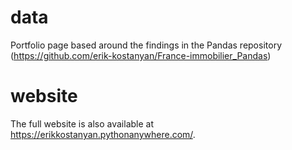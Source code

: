 # data
Portfolio page based around the findings in the Pandas repository (https://github.com/erik-kostanyan/France-immobilier_Pandas)

# website
The full website is also available at https://erikkostanyan.pythonanywhere.com/.
